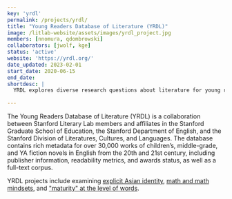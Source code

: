 ```yaml
---
key: 'yrdl'
permalink: /projects/yrdl/
title: "Young Readers Database of Literature (YRDL)"
image: /litlab-website/assets/images/yrdl_project.jpg
members: [nnomura, qdombrowski]
collaborators: [jwolf, kge]
status: 'active'
website: 'https://yrdl.org/'
date_updated: 2023-02-01
start_date: 2020-06-15
end_date:
shortdesc: |
  YRDL explores diverse research questions about literature for young readers, using a database of 30,000+ works in English from the 20th and 21st century.
  
---
```


The Young Readers Database of Literature (YRDL) is a collaboration between Stanford Literary Lab members and affiliates in the Stanford Graduate School of Education, the Stanford Department of English, and the Stanford Division of Literatures, Cultures, and Languages. The database contains rich metadata for over 30,000 works of children’s, middle-grade, and YA fiction novels in English from the 20th and 21st century, including publisher information, readability metrics, and awards status, as well as a full-text corpus.

YRDL projects include examining [explicit Asian identity](https://yrdl.org/projects/explicit-asian-identity/), [math and math mindsets](https://yrdl.org/projects/math/), and ["maturity" at the level of words](https://yrdl.org/projects/maturity-words/).